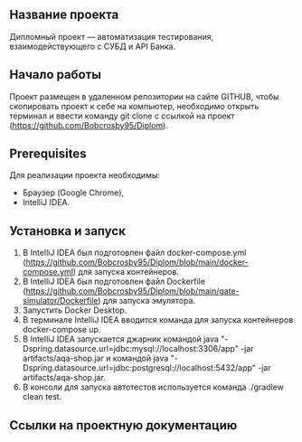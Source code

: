 ## Название проекта
Дипломный проект — автоматизация тестирования, взаимодействующего с СУБД и API Банка.

## Начало работы
Проект размещен в удаленном репозитории на сайте GITHUB, чтобы скопировать проект к себе на компьютер, необходимо открыть терминал и ввести команду git clone с ссылкой на проект (https://github.com/Bobcrosby95/Diplom).

## Prerequisites
Для реализации проекта необходимы:
- Браузер (Google Chrome),
- IntelliJ IDEA.

## Установка и запуск
1. В IntelliJ IDEA был подготовлен файл docker-compose.yml (https://github.com/Bobcrosby95/Diplom/blob/main/docker-compose.yml) для запуска контейнеров.
2. В IntelliJ IDEA был подготовлен файл Dockerfile (https://github.com/Bobcrosby95/Diplom/blob/main/gate-simulator/Dockerfile) для запуска эмулятора.
3. Запустить Docker Desktop.
4. В терминале IntelliJ IDEA вводится команда для запуска контейнеров docker-compose up.
5. В IntelliJ IDEA запускается джарник командой java "-Dspring.datasource.url=jdbc:mysql://localhost:3306/app" -jar artifacts/aqa-shop.jar и командой java "-Dspring.datasource.url=jdbc:postgresql://localhost:5432/app" -jar artifacts/aqa-shop.jar.
6. В консоли для запуска автотестов используется команда ./gradlew clean test.

## Ссылки на проектную документацию
